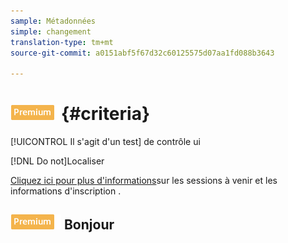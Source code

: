 ```yaml
---
sample: Métadonnées
simple: changement
translation-type: tm+mt
source-git-commit: a0151abf5f67d32c60125575d07aa1fd088b3643

---
```


# ![Critères PREMIUM](/help/assets/premium.png){#criteria}


[!UICONTROL Il s'agit d'un test] de contrôle ui

[!DNL Do not]Localiser

[Cliquez ici pour plus d'informations](https://landing.adobe.com/acs/2018/na/adobe-target/registration.html)sur les sessions à venir et les informations d'inscription .

## ![Premium](/help/assets/premium.png) Bonjour
